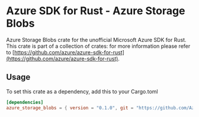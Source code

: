 # Azure SDK for Rust - Azure Storage Blobs

Azure Storage Blobs crate for the unofficial Microsoft Azure SDK for Rust. This crate is part of a collection of crates: for more information please refer to [https://github.com/azure/azure-sdk-for-rust](https://github.com/azure/azure-sdk-for-rust).

## Usage

To set this crate as a dependency, add this to your Cargo.toml

```toml
[dependencies]
azure_storage_blobs = { version = "0.1.0", git = "https://github.com/Azure/azure-sdk-for-rust" }
```
